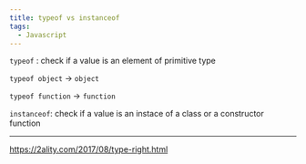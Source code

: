 ```yaml
---
title: typeof vs instanceof
tags:
  - Javascript
---
```


`typeof` : check if a value is an element of primitive type

`typeof object` -> `object`

`typeof function` -> `function`

`instanceof`: check if a value is an instace of a class or a constructor function

---

https://2ality.com/2017/08/type-right.html
